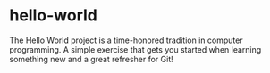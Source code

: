 # hello-world
The Hello World project is a time-honored tradition in computer programming. A simple exercise that gets you started when learning something new and a great refresher for Git!
